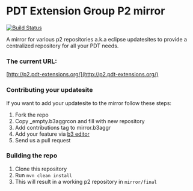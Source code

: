 PDT Extension Group P2 mirror
=============================

[![Build Status](https://secure.travis-ci.org/pdt-eg/p2-mirror-dev.png)](http://travis-ci.org/pdt-eg/p2-mirror-dev)

A mirror for various p2 repositories a.k.a eclipse updatesites to provide a centralized repository for 
all your PDT needs.

### The current URL:

[http://p2.pdt-extensions.org/](http://p2.pdt-extensions.org/)

### Contributing your updatesite

If you want to add your updatesite to the mirror follow these steps:

1. Fork the repo
2. Copy _empty.b3aggrcon and fill with new repository
3. Add contributions tag to mirror.b3aggr
3. Add your feature via [b3 editor](https://wiki.eclipse.org/Eclipse_b3/aggregator/manual)
4. Send us a pull request


### Building the repo

1. Clone this repository
2. Run `mvn clean install`
3. This will result in a working p2 repository in `mirror/final`
